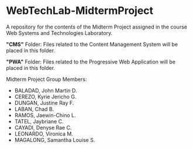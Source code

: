 # WebTechLab-MidtermProject
A repository for the contents of the Midterm Project assigned in the course Web Systems and Technologies Laboratory.

**"CMS"** Folder: Files related to the Content Management System will be placed in this folder.

**"PWA"** Folder: Files related to the Progressive Web Application will be placed in this folder.

Midterm Project Group Members:
* BALADAD, John Martin D.
* CEREZO, Kyrie Jericho G.
* DUNGAN, Justine Ray F.
* LABAN, Chad B.
* RAMOS, Jaewin-Chino L.
* TATEL, Jaybriane C.
* CAYADI, Denyse Rae C.
* LEONARDO, Vironica M.
* MAGALONG, Samantha Louise S.
